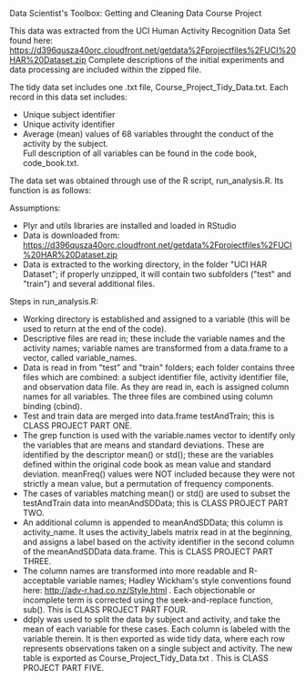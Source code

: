 Data Scientist's Toolbox: Getting and Cleaning Data
Course Project

This data was extracted from the UCI Human Activity Recognition Data Set found here: 
https://d396qusza40orc.cloudfront.net/getdata%2Fprojectfiles%2FUCI%20HAR%20Dataset.zip
Complete descriptions of the initial experiments and data processing are included within the zipped file.  

The tidy data set includes one .txt file, Course_Project_Tidy_Data.txt.  Each record in this data set includes: 
- Unique subject identifier
- Unique activity identifier
- Average (mean) values of 68 variables throught the conduct of the activity by the subject.  
Full description of all variables can be found in the code book, code_book.txt.  

The data set was obtained through use of the R script, run_analysis.R.  Its function is as follows: 

Assumptions: 
- Plyr and utils libraries are installed and loaded in RStudio
- Data is downloaded from:
https://d396qusza40orc.cloudfront.net/getdata%2Fprojectfiles%2FUCI%20HAR%20Dataset.zip
- Data is extracted to the working directory, in the folder "UCI HAR Dataset"; if properly unzipped, it will contain two subfolders ("test" and "train") and several additional files.  

Steps in run_analysis.R: 
- Working directory is established and assigned to a variable (this will be used to return at the end of the code). 
- Descriptive files are read in; these include the variable names and the activity names; variable names are transformed from a data.frame to a vector, called variable_names. 
- Data is read in from "test" and "train" folders; each folder contains three files which are combined: a subject identifier file, activity identifier file, and observation data file.  As they are read in, each is assigned column names for all variables. The three files are combined using column binding (cbind).  
- Test and train data are merged into data.frame testAndTrain; this is CLASS PROJECT PART ONE.  
- The grep function is used with the variable.names vector to identify only the variables that are means and standard deviations.  These are identified by the descriptor mean() or std(); these are the variables defined within the original code book as mean value and standard deviation.  meanFreq() values were NOT included because they were not strictly a mean value, but a permutation of frequency components.  
- The cases of variables matching mean() or std() are used to subset the testAndTrain data into meanAndSDData; this is CLASS PROJECT PART TWO.  
- An additional column is appended to meanAndSDData; this column is activity_name.  It uses the activity_labels matrix read in at the beginning, and assigns a label based on the activity identifier in the second column of the meanAndSDData data.frame.  This is CLASS PROJECT PART THREE.  
- The column names are transformed into more readable and R-acceptable variable names; Hadley Wickham's style conventions found here: http://adv-r.had.co.nz/Style.html .  Each objectionable or incomplete term is corrected using the seek-and-replace function, sub().  This is CLASS PROJECT PART FOUR.  
- ddply was used to split the data by subject and activity, and take the mean of each variable for these cases.  Each column is labeled with the variable therein.  It is then exported as wide tidy data, where each row represents observations taken on a single subject and activity.  The new table is exported as Course_Project_Tidy_Data.txt .  This is CLASS PROJECT PART FIVE.  




